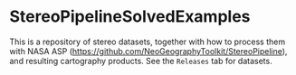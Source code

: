 # StereoPipelineSolvedExamples
This is a repository of stereo datasets, together with how to process them with NASA ASP (https://github.com/NeoGeographyToolkit/StereoPipeline), and resulting cartography products. See the ``Releases`` tab for datasets.
